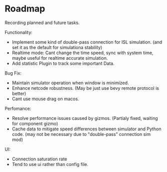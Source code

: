 # Roadmap

Recording planned and future tasks.

Functionality:
- Implement some kind of double-pass connection for ISL simulation. (and set it as the default for simulationa stability)
- Realtime mode: Cant change the time speed, sync with system time, maybe useful for realtime accurate simulation.
- Add statistic Plugin to track some important Data.

Bug Fix:
- Maintain simulator operation when window is minimized.
- Enhance netcode robustness. (May be just use bevy remote protocol is better)
- Cant use mouse drag on macos.

Perfomance:
- Resolve performance issues caused by gizmos. (Partialy fixed, waiting for component gizmo)
- Cache data to mitigate speed differences between simulator and Python code. (may not be necessary due to "double-pass" connection sim mod)

UI:
- Connection saturation rate
- Tend to use ui rather than config file.
